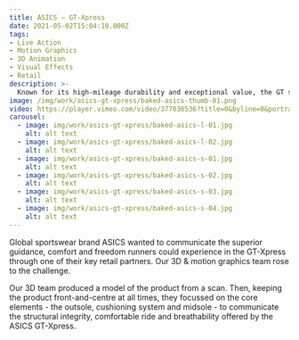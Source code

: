 ```yaml
---
title: ASICS — GT-Xpress
date: 2021-05-02T15:04:10.000Z
tags:
- Live Action
- Motion Graphics
- 3D Animation
- Visual Effects
- Retail
description: >-
  Known for its high-mileage durability and exceptional value, the GT series is worn by runners all over the world.
image: /img/work/asics-gt-xpress/baked-asics-thumb-01.png
video: https://player.vimeo.com/video/377036536?title=0&byline=0&portrait=0
carousel:
  - image: img/work/asics-gt-xpress/baked-asics-l-01.jpg
    alt: alt text
  - image: img/work/asics-gt-xpress/baked-asics-l-02.jpg
    alt: alt text
  - image: img/work/asics-gt-xpress/baked-asics-s-01.jpg
    alt: alt text
  - image: img/work/asics-gt-xpress/baked-asics-s-02.jpg
    alt: alt text
  - image: img/work/asics-gt-xpress/baked-asics-s-03.jpg
    alt: alt text
  - image: img/work/asics-gt-xpress/baked-asics-s-04.jpg
    alt: alt text
---
```


Global sportswear brand ASICS wanted to communicate the superior guidance, comfort and freedom runners could experience in the GT-Xpress through one of their key retail partners. Our 3D & motion graphics team rose to the challenge.

Our 3D team produced a model of the product from a scan. Then, keeping the product front-and-centre at all times, they focussed on the core elements - the outsole, cushioning system and midsole - to communicate the structural integrity, comfortable ride and breathability offered by the ASICS GT-Xpress.
